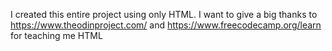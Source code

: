 I created this entire project using only HTML. I want to give a big thanks to https://www.theodinproject.com/ and https://www.freecodecamp.org/learn for teaching me HTML

